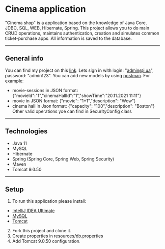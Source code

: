 # Сinema application
"Cinema shop" is a application based on the knowledge of Java Core, JDBC, SQL, WEB, Hibernate, Spring. This project allows you to do main CRUD operations, maintains authentication, creation and simulates common ticket-purchase apps. All information is saved to the database. 
____
## General info
You can find my project on this [link](http://cinemashop.herokuapp.com/login).
Lets sign in with login: "admin@i.ua", password: "admin123".
You can add new models by using [postman](https://www.postman.com/). For example:
* movie-sessions in JSON format: {"movieId":"1","cinemaHallId":"1","showTime":"20.11.2021 11:11"}
* movie in JSON format: {"movie": "1+1","description": "Wow"}
* cinema hall in Json format: {"capacity": "100","description": "Boston"}
Other valid operations yoe can find in SecurityConfig class
____
## Technologies
* Java 11
* MySQL
* Hibernate
* Spring (Spring Core, Spring Web, Spring Security)
* Maven
* Tomcat 9.0.50
____

## Setup
1) To run this application please install:
* [IntelliJ IDEA Ultimate](https://www.jetbrains.com/lp/intellij-frameworks/)
* [MySQL](https://www.softportal.com/software-65-mysql.html)
* [Tomcat](https://archive.apache.org/dist/tomcat/tomcat-9/v9.0.50/bin/)
2) Fork this project and clone it. 
3) Create properties in resources/db.properties 
4) Add Tomcat 9.0.50 configuration.
